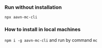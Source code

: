 
### Run without installation
`npx aavn-mc-cli`

### How to install in local machines
`npm i -g aavn-mc-cli` and run by command `mc`

